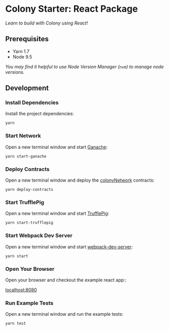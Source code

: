 # Colony Starter: React Package

_Learn to build with Colony using React!_

## Prerequisites

- Yarn 1.7
- Node 9.5

_You may find it helpful to use Node Version Manager (`nvm`) to manage node versions._

## Development

### Install Dependencies

Install the project dependencies:

```
yarn
```

### Start Network

Open a new terminal window and start [Ganache](https://github.com/trufflesuite/ganache-cli):

```
yarn start-ganache
```

### Deploy Contracts

Open a new terminal window and deploy the [colonyNetwork](https://github.com/JoinColony/colonyNetwork) contracts:

```
yarn deploy-contracts
```

### Start TrufflePig

Open a new terminal window and start [TrufflePig](https://github.com/JoinColony/trufflepig):

```
yarn start-trufflepig
```

### Start Webpack Dev Server

Open a new terminal window and start [webpack-dev-server](https://github.com/webpack/webpack-dev-server):

```
yarn start
```

### Open Your Browser

Open your browser and checkout the example react app::

[localhost:8080](http://localhost:8080)

### Run Example Tests

Open a new terminal window and run the example tests:

```
yarn test
```
